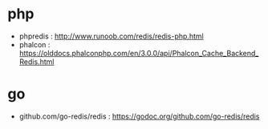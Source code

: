 # php 

- phpredis : http://www.runoob.com/redis/redis-php.html
- phalcon : https://olddocs.phalconphp.com/en/3.0.0/api/Phalcon_Cache_Backend_Redis.html

# go

- github.com/go-redis/redis : https://godoc.org/github.com/go-redis/redis